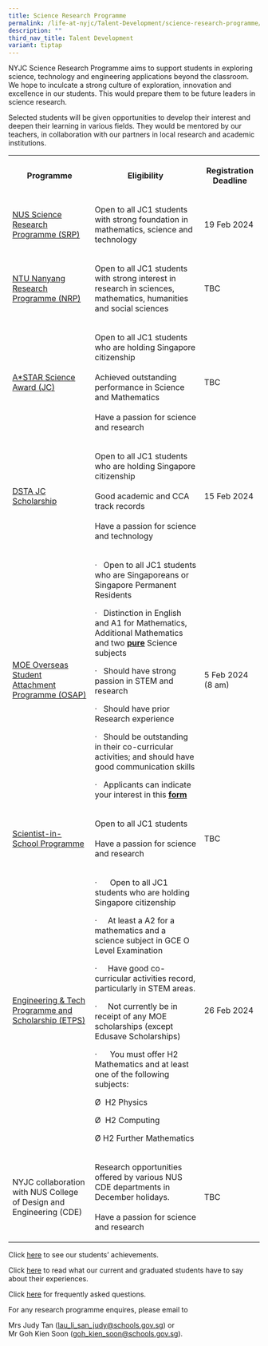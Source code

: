 ```yaml
---
title: Science Research Programme
permalink: /life-at-nyjc/Talent-Development/science-research-programme/
description: ""
third_nav_title: Talent Development
variant: tiptap
---
```

<p>NYJC Science Research Programme aims to support students in exploring science, technology and engineering applications beyond the classroom. We hope to inculcate a strong culture of exploration, innovation and excellence in our students. This would prepare them to be future leaders in science research.</p><p>Selected students will be given opportunities to develop their interest and deepen their learning in various fields. They would be mentored by our teachers, in collaboration with our partners in local research and academic institutions.</p><table><tbody><tr><th rowspan="1" colspan="1"><p>Programme</p></th><th rowspan="1" colspan="1"><p>Eligibility</p></th><th rowspan="1" colspan="1"><p>Registration Deadline</p></th></tr><tr><td rowspan="1" colspan="1"><p><a href="https://ogp-nyjc-staging.netlify.app/srp/NUS" rel="noopener noreferrer" target="_blank">NUS Science Research Programme (SRP)</a></p></td><td rowspan="1" colspan="1"><p>Open to all JC1 students with strong foundation in mathematics, science and technology</p></td><td rowspan="1" colspan="1"><p>19 Feb 2024</p></td></tr><tr><td rowspan="1" colspan="1"><p><a href="https://ogp-nyjc-staging.netlify.app/srp/NTU" rel="noopener noreferrer" target="_blank">NTU Nanyang Research Programme (NRP)</a></p></td><td rowspan="1" colspan="1"><p>Open to all JC1 students with strong interest in research in sciences, mathematics, humanities and social sciences</p></td><td rowspan="1" colspan="1"><p>TBC</p></td></tr><tr><td rowspan="1" colspan="1"><p><a href="https://ogp-nyjc-staging.netlify.app/srp/ASTAR" rel="noopener noreferrer" target="_blank">A*STAR Science Award (JC)</a></p></td><td rowspan="1" colspan="1"><p>Open to all JC1 students who are holding Singapore citizenship<br><br>Achieved outstanding performance in Science and Mathematics<br><br>Have a passion for science and research</p></td><td rowspan="1" colspan="1"><p>TBC</p></td></tr><tr><td rowspan="1" colspan="1"><p><a href="https://ogp-nyjc-staging.netlify.app/srp/DSTA" rel="noopener noreferrer" target="_blank">DSTA JC Scholarship</a></p></td><td rowspan="1" colspan="1"><p>Open to all JC1 students who are holding Singapore citizenship<br><br>Good academic and CCA track records<br><br>Have a passion for science and technology</p></td><td rowspan="1" colspan="1"><p>15 Feb 2024</p></td></tr><tr><td rowspan="1" colspan="1"><p><a href="https://ogp-nyjc-staging.netlify.app/srp/OSAP" rel="noopener noreferrer" target="_blank">MOE Overseas Student Attachment Programme (OSAP)</a></p></td><td rowspan="1" colspan="1"><p>·&nbsp;&nbsp; Open to all JC1 students who are Singaporeans or Singapore Permanent Residents</p><p>·&nbsp;&nbsp; Distinction in English and A1 for Mathematics, Additional Mathematics and two <strong><u>pure</u></strong> Science subjects</p><p>·&nbsp;&nbsp; Should have strong passion in STEM and research</p><p>·&nbsp;&nbsp; Should have prior Research experience</p><p>·&nbsp;&nbsp; Should be outstanding in their co-curricular activities; and should have good communication skills</p><p>·&nbsp;&nbsp; Applicants can indicate your interest in this <strong><a href="https://form.gov.sg/65a9e983c173380012546976" rel="noopener noreferrer nofollow" target="_blank">form</a></strong></p></td><td rowspan="1" colspan="1"><p>5 Feb 2024<br>(8 am)</p></td></tr><tr><td rowspan="1" colspan="1"><p><a href="https://ogp-nyjc-staging.netlify.app/srp/SISP" rel="noopener noreferrer" target="_blank">Scientist-in-School Programme</a></p></td><td rowspan="1" colspan="1"><p>Open to all JC1 students<br><br>Have a passion for science and research<br></p></td><td rowspan="1" colspan="1"><p>TBC</p></td></tr><tr><td rowspan="1" colspan="1"><p><a href="https://ogp-nyjc-staging.netlify.app/srp/ETPS" rel="noopener noreferrer" target="_blank">Engineering &amp; Tech Programme and Scholarship (ETPS)</a></p></td><td rowspan="1" colspan="1"><p>·&nbsp;&nbsp;&nbsp;&nbsp;&nbsp; Open to all JC1 students who are holding Singapore citizenship</p><p>·&nbsp;&nbsp;&nbsp;&nbsp; At least a A2 for a mathematics and a science subject in GCE O Level Examination</p><p>·&nbsp;&nbsp;&nbsp;&nbsp; Have good co-curricular activities record, particularly in STEM areas.</p><p>·&nbsp;&nbsp;&nbsp;&nbsp; Not currently be in receipt of any MOE scholarships (except Edusave Scholarships)</p><p>·&nbsp;&nbsp;&nbsp;&nbsp;&nbsp; You must offer H2 Mathematics and at least one of the following subjects:</p><p>Ø&nbsp; H2 Physics</p><p>Ø&nbsp; H2 Computing</p><p>Ø  H2 Further Mathematics</p></td><td rowspan="1" colspan="1"><p>26 Feb 2024</p></td></tr><tr><td rowspan="1" colspan="1"><p>NYJC collaboration with NUS College of Design and Engineering (CDE)</p></td><td rowspan="1" colspan="1"><p>Research opportunities offered by various NUS CDE departments in December holidays.<br><br>Have a passion for science and research</p></td><td rowspan="1" colspan="1"><p>TBC</p></td></tr></tbody></table><p>CIick&nbsp;<a href="https://ogp-nyjc-staging.netlify.app/srp/Others/Achievements/" rel="noopener" target="_blank">here</a>&nbsp;to see our students’ achievements.</p><p>Click&nbsp;<a href="https://ogp-nyjc-staging.netlify.app/srp/Others/Testimonials/" rel="noopener" target="_blank">here</a>&nbsp;to read what our current and graduated students have to say about their experiences.</p><p>Click&nbsp;<a href="https://ogp-nyjc-staging.netlify.app/srp/Others/FAQ/" rel="noopener" target="_blank">here</a>&nbsp;for frequently asked questions.</p><p>For any research programme enquires, please email to</p><p>Mrs Judy Tan (<a href="mailto:lau_li_san_judy@schools.gov.sg" rel="noopener noreferrer nofollow" target="_blank">lau_li_san_judy@schools.gov.sg</a>) or<br>Mr Goh Kien Soon (<a href="mailto:goh_kien_soon@moe.edu.sg" rel="noopener noreferrer nofollow" target="_blank">goh_kien_soon@schools.gov.sg</a>).</p>